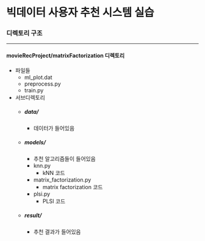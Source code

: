 # 빅데이터 사용자 추천 시스템 실습

### 디렉토리 구조
- - -
#### movieRecProject/matrixFactorization 디렉토리
- 파일들
    - ml_plot.dat
    - preprocess.py
    - train.py
- 서브디렉토리
    - ##### data/ 
        - 데이터가 들어있음
    - ##### models/
        - 추천 알고리즘들이 들어있음
        - knn.py 
            - kNN 코드
        - matrix_factorization.py 
            - matrix factorization 코드
        - plsi.py
            - PLSI 코드
    - ##### result/
        - 추천 결과가 들어있음
